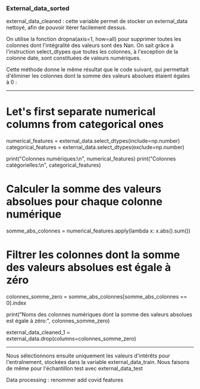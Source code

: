 ### External_data_sorted

external_data_cleaned : cette variable permet de stocker un external_data nettoyé, afin de pouvoir itérer facilement dessus.

On utilise la fonction dropna(axis=1, how=all) pour supprimer toutes les colonnes dont l'intégralité des valeurs sont des Nan. On sait grâce à l'instruction select_dtypes que toutes les colonnes, à l'exception de la colonne date, sont constituées de valeurs numériques.

Cette méthode donne le même résultat que le code suivant, qui permettait d'éliminer les colonnes dont la somme des valeurs absolues étaient égales à 0 :

_________________________________________________________________________________________________________
# Let's first separate numerical columns from categorical ones
numerical_features = external_data.select_dtypes(include=np.number)
categorical_features = external_data.select_dtypes(exclude=np.number)

print("Colonnes numériques:\n", numerical_features)
print("Colonnes catégorielles:\n", categorical_features)

# Calculer la somme des valeurs absolues pour chaque colonne numérique
somme_abs_colonnes = numerical_features.apply(lambda x: x.abs().sum())

# Filtrer les colonnes dont la somme des valeurs absolues est égale à zéro
colonnes_somme_zero = somme_abs_colonnes[somme_abs_colonnes == 0].index

print("Noms des colonnes numériques dont la somme des valeurs absolues est égale à zéro:", colonnes_somme_zero)

external_data_cleaned_1 = external_data.drop(columns=colonnes_somme_zero)
_________________________________________________________________________________________________________

Nous sélectionnons ensuite uniquement les valeurs d'intérêts pour l'entraînement, stockées dans la variable external_data_train. Nous faisons de même pour l'échantillon test avec external_data_test

Data processing : renommer add covid features